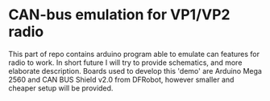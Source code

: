 # CAN-bus emulation for VP1/VP2 radio

This part of repo contains arduino program able to emulate can features for radio to work. In short future I will try to provide schematics, and more elaborate description.
Boards used to develop this 'demo' are Arduino Mega 2560 and CAN BUS Shield v2.0 from DFRobot, however smaller and cheaper setup will be provided.